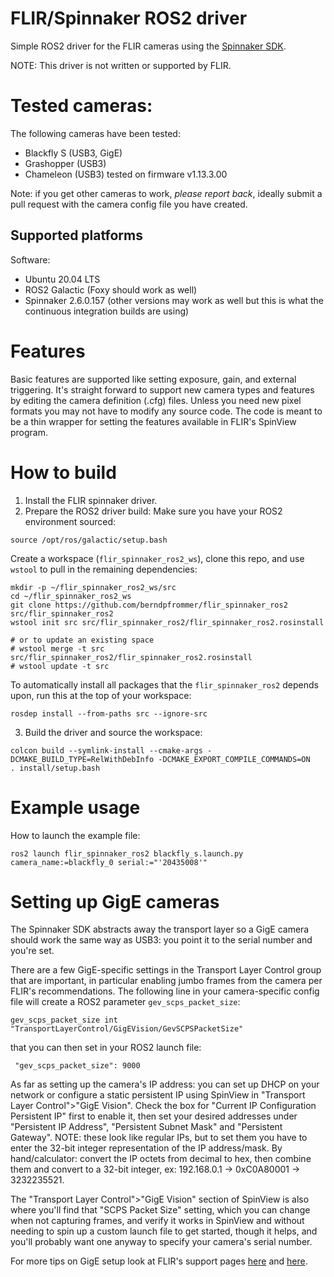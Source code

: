 # FLIR/Spinnaker ROS2 driver

Simple ROS2 driver for the FLIR cameras using the [Spinnaker
SDK](http://softwareservices.flir.com/Spinnaker/latest/index.htmlspinnaker).

NOTE: This driver is not written or supported by FLIR.

# Tested cameras:

The following cameras have been tested:

- Blackfly S (USB3, GigE)
- Grashopper (USB3)
- Chameleon (USB3) tested on firmware v1.13.3.00

Note: if you get other cameras to work, *please report back*, ideally
submit a pull request with the camera config file you have created.

## Supported platforms

Software:

- Ubuntu 20.04 LTS
- ROS2 Galactic (Foxy should work as well)
- Spinnaker 2.6.0.157 (other versions may work as well but this is
  what the continuous integration builds are using)

# Features

Basic features are supported like setting exposure, gain, and external
triggering. It's straight forward to support new camera types and features by
editing the camera definition (.cfg) files. Unless you need new pixel
formats you may not have to modify any source code. The code is meant
to be a thin wrapper for setting the features available in FLIR's
SpinView program.

# How to build

1) Install the FLIR spinnaker driver.
2) Prepare the ROS2 driver build:
Make sure you have your ROS2 environment sourced:
```
source /opt/ros/galactic/setup.bash
```

Create a workspace (``flir_spinnaker_ros2_ws``), clone this repo, and use ``wstool``
to pull in the remaining dependencies:

```
mkdir -p ~/flir_spinnaker_ros2_ws/src
cd ~/flir_spinnaker_ros2_ws
git clone https://github.com/berndpfrommer/flir_spinnaker_ros2 src/flir_spinnaker_ros2
wstool init src src/flir_spinnaker_ros2/flir_spinnaker_ros2.rosinstall

# or to update an existing space
# wstool merge -t src src/flir_spinnaker_ros2/flir_spinnaker_ros2.rosinstall
# wstool update -t src
```

To automatically install all packages that the ``flir_spinnaker_ros2``
depends upon, run this at the top of your workspace:
```
rosdep install --from-paths src --ignore-src
```

3) Build the driver and source the workspace:
```
colcon build --symlink-install --cmake-args -DCMAKE_BUILD_TYPE=RelWithDebInfo -DCMAKE_EXPORT_COMPILE_COMMANDS=ON
. install/setup.bash
```

# Example usage

How to launch the example file:
```
ros2 launch flir_spinnaker_ros2 blackfly_s.launch.py camera_name:=blackfly_0 serial:="'20435008'"
```

# Setting up GigE cameras

The Spinnaker SDK abstracts away the transport layer so a GigE camera
should work the same way as USB3: you point it to the serial
number and you're set.

There are a few GigE-specific settings in the Transport Layer Control
group that are important, in particular enabling jumbo frames from the
camera per FLIR's recommendations. The following line in your
camera-specific config file will create a ROS2 parameter
``gev_scps_packet_size``:
```
gev_scps_packet_size int "TransportLayerControl/GigEVision/GevSCPSPacketSize"
```
that you can then set in your ROS2 launch file:
```
 "gev_scps_packet_size": 9000
```
As far as setting up the camera's IP address: you can set up DHCP on
your network or configure a static persistent IP using SpinView 
in "Transport Layer Control">"GigE Vision". Check the box for "Current
IP Configuration Persistent IP" first to enable it, then set your
desired addresses under "Persistent IP Address", "Persistent Subnet
Mask" and "Persistent Gateway". NOTE: these look like regular IPs, but
to set them you have to enter the 32-bit integer representation of the
IP address/mask. By hand/calculator: convert the IP octets from
decimal to hex, then combine them and convert to a 32-bit integer, ex:
192.168.0.1 -> 0xC0A80001 -> 3232235521.

The "Transport Layer Control">"GigE Vision" section of SpinView is
also where you'll find that "SCPS Packet Size" setting, which you can
change when not capturing frames, and verify it works in SpinView and
without needing to spin up a custom launch file to get started, though
it helps, and you'll probably want one anyway to specify your camera's
serial number.

For more tips on GigE setup look at FLIR's support pages
[here](https://www.flir.com/support-center/iis/machine-vision/knowledge-base/lost-ethernet-data-packets-on-linux-systems/)
and
[here](https://www.flir.com/support-center/iis/machine-vision/application-note/troubleshooting-image-consistency-errors/).
